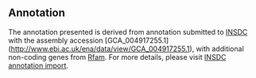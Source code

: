 
Annotation
----------

The annotation presented is derived from annotation submitted to
[INSDC](http://www.insdc.org) with the assembly accession [GCA\_004917255.1]
(http://www.ebi.ac.uk/ena/data/view/GCA_004917255.1),
with additional non-coding genes from
[Rfam](http://rfam.xfam.org/). For more details, please visit [INSDC
annotation import](http://ensemblgenomes.org/info/data/insdc_annotation).

